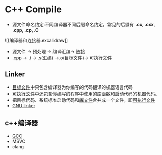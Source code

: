# C++ Compile

- 源文件命名约定:不同编译器不同后缀命名约定，常见的后缀有 **.cc, .cxx, .cpp, .cp, .C**

![[编译器和连接器.excalidraw]]

- 源文件 $\longrightarrow$ 预处理 $\longrightarrow$ 编译汇编$\longrightarrow$ 链接
- .cpp $\longrightarrow$ .i $\longrightarrow$ .s(汇编) $\longrightarrow$.o(目标文件)$\longrightarrow$  可执行文件

## Linker

- [目标文件](c-objectfile.md)中只包含编译器为你编写的代码翻译的机器语言代码
- [可执行文件](可执行文件(executablefile).md)中还包含你编写的程序中使用的库函数和启动代码的机器代码。
- 把目标代码、系统标准启动代码和[库文件](库文件(libraryfile).md)合并成一个文件，即[可执行文件](可执行文件(executablefile).md)  
- [GNU linker](gnu-linker.md)

## c++编译器

- [GCC](gcc.md)
- MSVC
- clang
